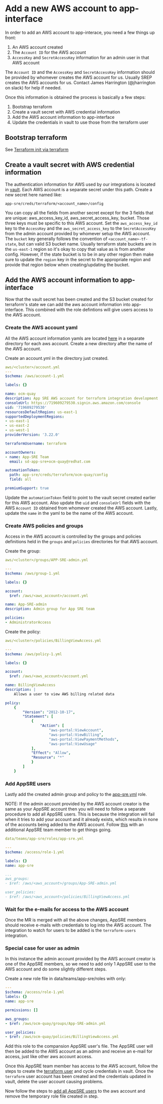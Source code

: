 # Add a new AWS account to app-interface

In order to add an AWS account to app-interace, you need a few things up front:

1. An AWS account created
1. The `Account ID` for the AWS account
1. `AccessKey` and `SecretAccessKey` information for an admin user in that AWS account

The `Account ID` and the `AccessKey` and `SecretAccessKey` information should be provided by whomever creates the AWS account for us.  Usually SREP creates the AWS accounts for us.  Contact James Harrington (@jharrington on slack) for help if needed.

Once this information is obtained the process is basically a few steps:

1. Bootstrap terraform
1. Create a vault secret with AWS credential information
1. Add the AWS account information to app-interface
1. Update the credentials in vault to use those from the terraform user

## Bootstrap terraform

See [Terraform init via terraform](docs/aws/terraform)

## Create a vault secret with AWS credential information

The authentication information for AWS used by our integrations is located in [vault](https://vault.devshift.net/ui/vault/secrets/app-sre/list/creds/terraform).  Each AWS account is a separate secret under this path.  Create a new secret here named like:

```shell
app-sre/creds/terraform/<account_name>/config
```

You can copy all the fields from another secret except for the 3 fields that are unique: aws_access_key_id, aws_secret_access_key, bucket.  Those three keys must be specific to this AWS account. Set the `aws_access_key_id` key to the `AccessKey` and the `aws_secret_access_key` to the `SecretAccessKey` from the admin account provided by whomever setup the AWS account.  The `bucket` key generally follows the convention of `<account_name>-tf-state`, but can valid S3 bucket name.  Usually terraform state buckets are in the `us-east-1` region so it's okay to copy that value as is from another config.  However, if the state bucket is to be in any other region then make sure to update the `region` key in the secret to the appropriate region and provide that region below when creating/updating the bucket.

## Add the AWS account information to app-interface

Now that the vault secret has been created and the S3 bucket created for terraform's state we can add the aws account information into app-interface.  This combined with the role defintions will give users access to the AWS account.

### Create the AWS account yaml

All the AWS account information yamls are located [here](https://gitlab.cee.redhat.com/service/app-interface/-/tree/master/data/aws) in a separate directory for each aws account.  Create a new directory after the name of the AWS account.

Create an account.yml in the directory just created.

```yaml
aws/<cluster>/account.yml
---
$schema: /aws/account-1.yml

labels: {}

name: ocm-quay
description: App SRE AWS account for terraform integration development
consoleUrl: https://719609279530.signin.aws.amazon.com/console
uid: '719609279530'
resourcesDefaultRegion: us-east-1
supportedDeploymentRegions:
- us-east-1
- us-east-2
- us-west-1
providerVersion: '3.22.0'

terraformUsername: terraform

accountOwners:
- name: App-SRE Team
  email: sd-app-sre+ocm-quay@redhat.com

automationToken:
  path: app-sre/creds/terraform/ocm-quay/config
  field: all

premiumSupport: true
```

Update the `automationToken` field to point to the vault secret created earlier for this AWS account.  Also update the `uid` and `consoleUrl` fields with the AWS `Account ID` obtained from whomever created the AWS account.  Lastly, update the `name` in the yaml to be the name of the AWS account.

### Create AWS policies and groups

Access in the AWS account is controlled by the groups and policies definitions held in the `groups` and `policies` directories for that AWS account.

Create the group:

```yaml
aws/<cluster>/groups/APP-SRE-admin.yml

---
$schema: /aws/group-1.yml

labels: {}

account:
  $ref: /aws/<aws_account>/account.yml

name: App-SRE-admin
description: Admin group for App SRE team

policies:
- AdministratorAccess
```

Create the policy:
```yaml
aws/<cluster>/policies/BillingViewAccess.yml

---
$schema: /aws/policy-1.yml

labels: {}

account:
  $ref: /aws/<aws_account>/account.yml

name: BillingViewAccess
description: |
    Allows a user to view AWS billing related data

policy:
    {
        "Version": "2012-10-17",
        "Statement": [
            {
                "Action": [
                    "aws-portal:ViewAccount",
                    "aws-portal:ViewBilling",
                    "aws-portal:ViewPaymentMethods",
                    "aws-portal:ViewUsage"
            ],
            "Effect": "Allow",
            "Resource": "*"
            }
        ]
    }
```

### Add AppSRE users

Lastly add the created admin group and policy to the [app-sre.yml](https://gitlab.cee.redhat.com/service/app-interface/-/blob/master/data/teams/app-sre/roles/app-sre.yml) role.

NOTE: If the admin account provided by the AWS account creator is the same as your AppSRE account then you will need to follow a separate procedure to add all AppSRE users.  This is because the integration will fail when it tries to add your account and it already exists, which results in none of the accounts being added to the AWS account.  Follow [this](#special-case-for-user-as-admin) with an additional AppSRE team member to get things going.

```yaml
data/teams/app-sre/roles/app-sre.yml

---
$schema: /access/role-1.yml

labels: {}
name: app-sre

...
aws_groups:
- $ref: /aws/<aws_account>/groups/App-SRE-admin.yml

user_policies:
- $ref: /aws/<aws_account>/policies/BillingViewAccess.yml
```

### Wait for the e-mails for access to the AWS account

Once the MR is merged with all the above changes, AppSRE members should receive e-mails with credentials to log into the AWS account.  The integration to watch for users to be added is the `terraform-users` integration.

### Special case for user as admin

In this instance the admin account provided by the AWS account creator is one of the AppSRE members, so we need to add only 1 AppSRE user to the AWS account and do some slightly different steps.

Create a new role file in data/teams/app-sre/roles with only:

```yaml
---
$schema: /access/role-1.yml
labels: {}
name: app-sre

permissions: []

aws_groups:
- $ref: /aws/ocm-quay/groups/App-SRE-admin.yml

user_policies:
- $ref: /aws/ocm-quay/policies/BillingViewAccess.yml
```

Add this role to the compansion AppSRE user's file.  The AppSRE user will then be added to the AWS account as an admin and receive an e-mail for access, just like other aws account access.

Once this AppSRE team member has access to the AWS account, follow the steps to create the [terraform user](#create-terraform-user-account) and cycle credentials in vault.  Once the `terraform` user account has been created and the credentials updated in vault, delete the user account causing problems.

Now follow the steps to [add all AppSRE users](#add-appsre-users) to the aws account and remove the temporary role file created in step.
